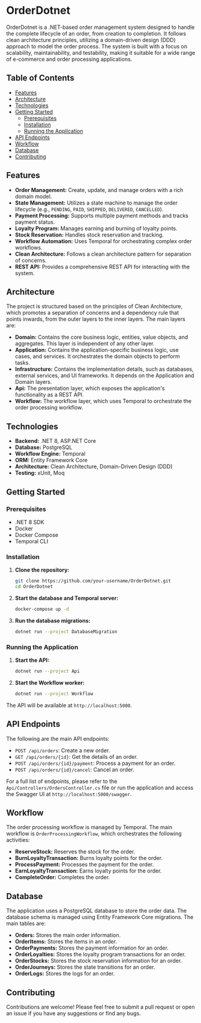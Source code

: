 # OrderDotnet
OrderDotnet is a .NET-based order management system designed to handle the complete lifecycle of an order, from creation to completion. It follows clean architecture principles, utilizing a domain-driven design (DDD) approach to model the order process. The system is built with a focus on scalability, maintainability, and testability, making it suitable for a wide range of e-commerce and order processing applications.

## Table of Contents
- [Features](#features)
- [Architecture](#architecture)
- [Technologies](#technologies)
- [Getting Started](#getting-started)
  - [Prerequisites](#prerequisites)
  - [Installation](#installation)
  - [Running the Application](#running-the-application)
- [API Endpoints](#api-endpoints)
- [Workflow](#workflow)
- [Database](#database)
- [Contributing](#contributing)

## Features
- **Order Management:** Create, update, and manage orders with a rich domain model.
- **State Management:** Utilizes a state machine to manage the order lifecycle (e.g., `PENDING`, `PAID`, `SHIPPED`, `DELIVERED`, `CANCELLED`).
- **Payment Processing:** Supports multiple payment methods and tracks payment status.
- **Loyalty Program:** Manages earning and burning of loyalty points.
- **Stock Reservation:** Handles stock reservation and tracking.
- **Workflow Automation:** Uses Temporal for orchestrating complex order workflows.
- **Clean Architecture:** Follows a clean architecture pattern for separation of concerns.
- **REST API:** Provides a comprehensive REST API for interacting with the system.

## Architecture
The project is structured based on the principles of Clean Architecture, which promotes a separation of concerns and a dependency rule that points inwards, from the outer layers to the inner layers. The main layers are:
- **Domain:** Contains the core business logic, entities, value objects, and aggregates. This layer is independent of any other layer.
- **Application:** Contains the application-specific business logic, use cases, and services. It orchestrates the domain objects to perform tasks.
- **Infrastructure:** Contains the implementation details, such as databases, external services, and UI frameworks. It depends on the Application and Domain layers.
- **Api:** The presentation layer, which exposes the application's functionality as a REST API.
- **Workflow:** The workflow layer, which uses Temporal to orchestrate the order processing workflow.

## Technologies
- **Backend:** .NET 8, ASP.NET Core
- **Database:** PostgreSQL
- **Workflow Engine:** Temporal
- **ORM:** Entity Framework Core
- **Architecture:** Clean Architecture, Domain-Driven Design (DDD)
- **Testing:** xUnit, Moq

## Getting Started
### Prerequisites
- .NET 8 SDK
- Docker
- Docker Compose
- Temporal CLI

### Installation
1. **Clone the repository:**
   ```bash
   git clone https://github.com/your-username/OrderDotnet.git
   cd OrderDotnet
   ```
2. **Start the database and Temporal server:**
   ```bash
   docker-compose up -d
   ```
3. **Run the database migrations:**
   ```bash
   dotnet run --project DatabaseMigration
   ```

### Running the Application
1. **Start the API:**
   ```bash
   dotnet run --project Api
   ```
2. **Start the Workflow worker:**
   ```bash
   dotnet run --project Workflow
   ```
The API will be available at `http://localhost:5000`.

## API Endpoints
The following are the main API endpoints:
- `POST /api/orders`: Create a new order.
- `GET /api/orders/{id}`: Get the details of an order.
- `POST /api/orders/{id}/payment`: Process a payment for an order.
- `POST /api/orders/{id}/cancel`: Cancel an order.

For a full list of endpoints, please refer to the `Api/Controllers/OrdersController.cs` file or run the application and access the Swagger UI at `http://localhost:5000/swagger`.

## Workflow
The order processing workflow is managed by Temporal. The main workflow is `OrderProcessingWorkflow`, which orchestrates the following activities:
- **ReserveStock:** Reserves the stock for the order.
- **BurnLoyaltyTransaction:** Burns loyalty points for the order.
- **ProcessPayment:** Processes the payment for the order.
- **EarnLoyaltyTransaction:** Earns loyalty points for the order.
- **CompleteOrder:** Completes the order.

## Database
The application uses a PostgreSQL database to store the order data. The database schema is managed using Entity Framework Core migrations. The main tables are:
- **Orders:** Stores the main order information.
- **OrderItems:** Stores the items in an order.
- **OrderPayments:** Stores the payment information for an order.
- **OrderLoyalties:** Stores the loyalty program transactions for an order.
- **OrderStocks:** Stores the stock reservation information for an order.
- **OrderJourneys:** Stores the state transitions for an order.
- **OrderLogs:** Stores the logs for an order.

## Contributing
Contributions are welcome! Please feel free to submit a pull request or open an issue if you have any suggestions or find any bugs.
